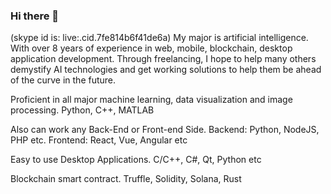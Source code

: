### Hi there 👋
(skype id is: live:.cid.7fe814b6f41de6a)
My major is artificial intelligence. With over 8 years of experience in web, mobile, blockchain, desktop application development. Through freelancing, I hope to help many others demystify AI technologies and get working solutions to help them be ahead of the curve in the future.

Proficient in all major machine learning, data visualization and image processing. Python, C++, MATLAB

Also can work any Back-End or Front-end Side. Backend: Python, NodeJS, PHP etc. Frontend: React, Vue, Angular etc

Easy to use Desktop Applications. C/C++, C#, Qt, Python etc

Blockchain smart contract. Truffle, Solidity, Solana, Rust
